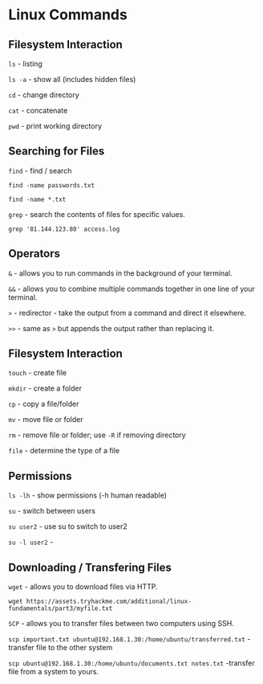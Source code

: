 # Linux Commands

## Filesystem Interaction

`ls` - listing

`ls -a` - show all (includes hidden files)

`cd` - change directory

`cat` - concatenate

`pwd` - print working directory

## Searching for Files

`find` - find / search

`find -name passwords.txt`

`find -name *.txt`

`grep` - search the contents of files for specific values.

`grep '81.144.123.80' access.log`

## Operators

`&` - allows you to run commands in the background of your terminal.

`&&` - allows you to combine multiple commands together in one line of your terminal.

`>` - redirector - take the output from a command and direct it elsewhere.

`>>` - same as `>` but appends the output rather than replacing it.

## Filesystem Interaction

`touch` - create file

`mkdir` - create a folder

`cp` - copy a file/folder

`mv` - move file or folder

`rm` - remove file or folder; use `-R` if removing directory

`file` - determine the type of a file

## Permissions

`ls -lh` - show permissions (-h human readable)

`su` - switch between users

`su user2` - use su to switch to user2

`su -l user2` -

## Downloading / Transfering Files

`wget` - allows you to download files via HTTP.

`wget https://assets.tryhackme.com/additional/linux-fundamentals/part3/myfile.txt`

`SCP` - allows you to transfer files between two computers using SSH.

`scp important.txt ubuntu@192.168.1.30:/home/ubuntu/transferred.txt` - transfer file to the other system

`scp ubuntu@192.168.1.30:/home/ubuntu/documents.txt notes.txt` -transfer file from a system to yours.

